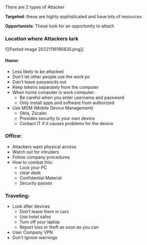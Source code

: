 There are 2 types of Attacker 

**Targeted**: these are highly sophisticated and have lots of resources

**Opportunists**: These look for an opportunity to attach

### Location where Attackers lurk
![[Pasted image 20221116195835.png]]

#### Home: 
- Less likely to be attacked
- Don't let other people use the work pc
- Don't leave passwords out 
- Keep tokens separately from the computer  
- When home computer is work computer:
	- Be careful when you enter username and password
	- Only install apps and software from authorized
- Use MDM (Mobile Device Management)
	- Okta, Zscaler. 
	- Provides security to your own device
	- Contact IT if it causes problems for the device 
### Office: 
- Attackers want physical access
- Watch out for intruders
- Follow company procedures
- How to combat this:
	- Lock your PC
	- clear desk
	- Confidential Material 
	- Security passes
### Traveling:
- Look after devices
	- Don't leave them in cars
	- Use hotel safes
	- Turn off your laptop
	- Report loss or theft as soon as you can
- User Company VPN
- Don't Ignore warnings
